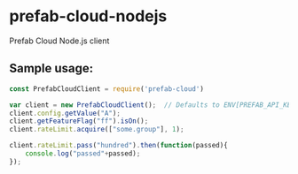 # prefab-cloud-nodejs
Prefab Cloud Node.js client

## Sample usage:
```javascript
const PrefabCloudClient = require('prefab-cloud')

var client = new PrefabCloudClient();  // Defaults to ENV[PREFAB_API_KEY]
client.config.getValue("A");
client.getFeatureFlag("ff").isOn();
client.rateLimit.acquire(["some.group"], 1);

client.rateLimit.pass("hundred").then(function(passed){
    console.log("passed"+passed);
});
```
